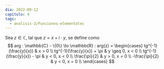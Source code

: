 ```yaml
---
dia: 2022-09-12
capitulo: 4
tags:
  - analisis-3/Funciones-elementales
---
```

Sea $z \in \mathbb{C}$, tal que $z = x + i \cdot y$, se define como 
$$ arg : \mathbb{C} - \{0\} \to \mathbb{R} : arg(z) =
\begin{cases}
	tg^{-1}(\frac{y}{x}) & x > 0 \\
	tg^{-1}(\frac{y}{x}) + \pi & y \geq 0, x < 0 \\
	tg^{-1}(\frac{y}{x}) - \pi & y < 0, x < 0 \\
	\frac{\pi}{2} & y > 0, x = 0 \\
	-\frac{\pi}{2} & y < 0, x = 0 \\
\end{cases}
$$
